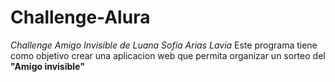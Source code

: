 # Challenge-Alura
*Challenge Amigo Invisible de Luana Sofia Arias Lavia*
Este programa tiene como objetivo crear una aplicacion web que permita organizar un sorteo del **"Amigo invisible"**
